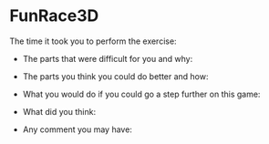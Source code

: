 # FunRace3D
 
 The time it took you to perform the exercise:

- The parts that were difficult for you and why:

- The parts you think you could do better and how:

- What you would do if you could go a step further on this game:

- What did you think:

- Any comment you may have:
